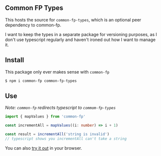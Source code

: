 ## Common FP Types

This hosts the source for `common-fp-types`, which is an optional peer
dependency to common-fp.

I want to keep the types in a separate package for versioning purposes, as I
don't use typescript regularly and haven't ironed out how I want to manage it.

## Install

This package only ever makes sense with `common-fp`

```sh
$ npm i common-fp common-fp-types
```

## Use

_Note: `common-fp` redirects typescript to `commom-fp-types`_

```ts
import { mapValues } from 'common-fp'

const incrementAll = mapValues((i: number) => i + 1)

const result = incrementAll('string is invalid')
// typescript shows you incrementAll can't take a string
```

You can also [try it out][tryit] in your browser.

[tryit]: https://common-fp.org/try-it#editorData=eyJjb2RlIjoiaW1wb3J0IHsgbWFwVmFsdWVzIH0gZnJvbSAnY29tbW9uLWZwJ1xuXG5jb25zdCBnaXZlRXZlcnlvbmVBbkFwcGxlID0gbWFwVmFsdWVzKChudW1BcHBsZXM6IG51bWJlcikgPT4gbnVtQXBwbGVzICsgMSlcblxuY29uc3QgYXBwbGVzUGVyUGVyc29uT2JqID0ge1xuICBtYXJ5OiAyLFxuICBzYXJhaDogMyxcbn1cblxuY29uc3QgcmVzdWx0T2JqID0gZ2l2ZUV2ZXJ5b25lQW5BcHBsZShhcHBsZXNQZXJQZXJzb25PYmopXG5zaG93KHJlc3VsdE9iailcbi8vIGEgbmV3IG9iamVjdCB7XG4vLyAgIG1hcnk6IDNcbi8vICAgc2FyYWg6IDRcbi8vIH0iLCJsYW5ndWFnZSI6InRzIiwidmVyc2lvbiI6MX0%3D
